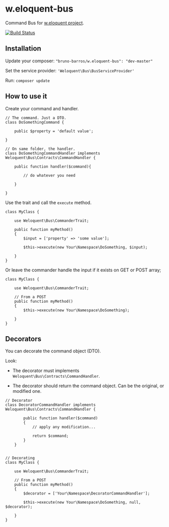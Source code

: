 w.eloquent-bus
====================

Command Bus for [w.eloquent project](https://github.com/bruno-barros/w.eloquent).

[![Build Status](https://travis-ci.org/bruno-barros/w.eloquent-bus.svg)](https://travis-ci.org/bruno-barros/w.eloquent-bus)

## Installation

Update your composer: `"bruno-barros/w.eloquent-bus": "dev-master"`
 
Set the service provider: `'Weloquent\Bus\BusServiceProvider'`

Run: `composer update`

## How to use it

Create your command and handler.

	// The command. Just a DTO.
	class DoSomethingCommand {
		
		public $property = 'default value';
		
	}
	
	// On same folder, the handler.
	class DoSomethingCommandHandler implements Weloquent\Bus\Contracts\CommandHandler {
		
		public function handler($command){
			
			// do whatever you need
		
		}
		
	}

Use the trait and call the `execute` method.


	class MyClass {
	
		use Weloquent\Bus\CommanderTrait;
		
		public function myMethod()
		{
			$input = ['property' => 'some value'];
						
			$this->execute(new Your\Namespace\DoSomething, $input);
		
		}
	}

Or leave the commander handle the input if it exists on GET or POST array;

	class MyClass {
	
		use Weloquent\Bus\CommanderTrait;
		
		// From a POST
		public function myMethod()
		{						
			$this->execute(new Your\Namespace\DoSomething);
		
		}
	}

## Decorators

You can decorate the command object (DTO). 

Look:

- The decorator must implements `Weloquent\Bus\Contracts\CommandHandler`.

- The decorator should return the command object. Can be the original, or modified one.

```
// Decorator
class DecoratorCommandHandler implements Weloquent\Bus\Contracts\CommandHandler {
        
        public function handler($command)
        {	
            // apply any modification...
            
            return $command;    		
        }
    }


// Decorating
class MyClass {

	use Weloquent\Bus\CommanderTrait;
	
	// From a POST
	public function myMethod()
	{						
		$decorator = ['Your\Namespace\DecoratorCommandHandler'];
	
		$this->execute(new Your\Namespace\DoSomething, null, $decorator);
	
	}
}
```